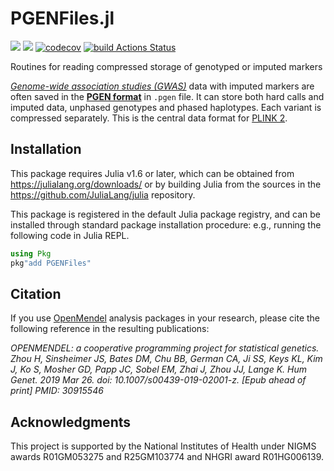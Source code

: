 # PGENFiles.jl
[![](https://img.shields.io/badge/docs-dev-blue.svg)](https://OpenMendel.github.io/PGENFiles.jl/dev)
[![](https://img.shields.io/badge/docs-stable-blue.svg)](https://OpenMendel.github.io/PGENFiles.jl/stable)
[![codecov](https://codecov.io/gh/OpenMendel/PGENFiles.jl/branch/main/graph/badge.svg?token=W28QPREGC7)](https://codecov.io/gh/OpenMendel/PGENFiles.jl)
[![build Actions Status](https://github.com/OpenMendel/PGENFiles.jl/workflows/CI/badge.svg)](https://github.com/OpenMendel/PGENFiles.jl/actions)

Routines for reading compressed storage of genotyped or imputed markers

[*Genome-wide association studies (GWAS)*](https://en.wikipedia.org/wiki/Genome-wide_association_study) data with imputed markers are often saved in the [**PGEN format**](https://www.cog-genomics.org/plink/2.0/input#pgen) in `.pgen` file.
It can store both hard calls and imputed data, unphased genotypes and phased haplotypes. Each variant is compressed separately. This is the central data format for [PLINK 2](https://www.cog-genomics.org/plink/2.0/). 

## Installation

This package requires Julia v1.6 or later, which can be obtained from
https://julialang.org/downloads/ or by building Julia from the sources in the
https://github.com/JuliaLang/julia repository.


This package is registered in the default Julia package registry, and can be installed through standard package installation procedure: e.g., running the following code in Julia REPL.
```julia
using Pkg
pkg"add PGENFiles"
```

## Citation

If you use [OpenMendel](https://openmendel.github.io) analysis packages in your research, please cite the following reference in the resulting publications:

*OPENMENDEL: a cooperative programming project for statistical genetics. Zhou H, Sinsheimer JS, Bates DM, Chu BB, German CA, Ji SS, Keys KL, Kim J, Ko S, Mosher GD, Papp JC, Sobel EM, Zhai J, Zhou JJ, Lange K. Hum Genet. 2019 Mar 26. doi: 10.1007/s00439-019-02001-z. [Epub ahead of print] PMID: 30915546*

## Acknowledgments

This project is supported by the National Institutes of Health under NIGMS awards R01GM053275 and R25GM103774 and NHGRI award R01HG006139.

